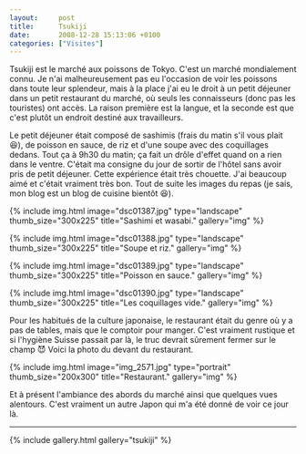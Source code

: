 ```yaml
---
layout:     post
title:      Tsukiji
date:       2008-12-28 15:13:06 +0100
categories: ["Visites"]
---
```


Tsukiji est le marché aux poissons de Tokyo. C'est un marché mondialement connu. Je n'ai malheureusement pas eu
l'occasion de voir les poissons dans toute leur splendeur, mais à la place j'ai eu le droit à un petit déjeuner
dans un petit restaurant du marché, où seuls les connaisseurs (donc pas les touristes) ont accès. La raison
première est la langue, et la seconde est que c'est plutôt un endroit destiné aux travailleurs.

<!--more-->

Le petit déjeuner était composé de sashimis (frais du matin s'il vous plait :laughing:), de poisson en sauce, de
riz et d'une soupe avec des coquillages dedans. Tout ça à 9h30 du matin; ça fait un drôle d'effet quand on a rien
dans le ventre. C'était ma consigne du jour de sortir de l'hôtel sans avoir pris de petit déjeuner. Cette
expérience était très chouette. J'ai beaucoup aimé et c'était vraiment très bon. Tout de suite les images du repas
(je sais, mon blog est un blog de cuisine bientôt :laughing:).

<!-- /assets/images/posts/2008-12-28-tsukiji/dsc01387.jpg -->
{% include img.html
    image="dsc01387.jpg"
    type="landscape"
    thumb_size="300x225"
    title="Sashimi et wasabi."
    gallery="img"
%}

<!-- /assets/images/posts/2008-12-28-tsukiji/dsc01388.jpg -->
{% include img.html
    image="dsc01388.jpg"
    type="landscape"
    thumb_size="300x225"
    title="Soupe et riz."
    gallery="img"
%}

<!-- /assets/images/posts/2008-12-28-tsukiji/dsc01389.jpg -->
{% include img.html
    image="dsc01389.jpg"
    type="landscape"
    thumb_size="300x225"
    title="Poisson en sauce."
    gallery="img"
%}

<!-- /assets/images/posts/2008-12-28-tsukiji/dsc01390.jpg -->
{% include img.html
    image="dsc01390.jpg"
    type="landscape"
    thumb_size="300x225"
    title="Les coquillages vide."
    gallery="img"
%}

Pour les habitués de la culture japonaise, le restaurant était du genre où y a pas de tables, mais que le comptoir
pour manger. C'est vraiment rustique et si l'hygiène Suisse passait par là, le truc devrait sûrement fermer sur le
champ :smiling_imp: Voici la photo du devant du restaurant.

<!-- /assets/images/posts/2008-12-28-tsukiji/img_2571.jpg -->
{% include img.html
    image="img_2571.jpg"
    type="portrait"
    thumb_size="200x300"
    title="Restaurant."
    gallery="img"
%}

Et à présent l'ambiance des abords du marché ainsi que quelques vues alentours. C'est vraiment un autre Japon qui
m'a été donné de voir ce jour là.

-----

{% include gallery.html gallery="tsukiji" %}

